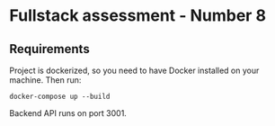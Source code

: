 # Fullstack assessment - Number 8

## Requirements

Project is dockerized, so you need to have Docker installed on your machine. Then run:

`docker-compose up --build`

Backend API runs on port 3001.
